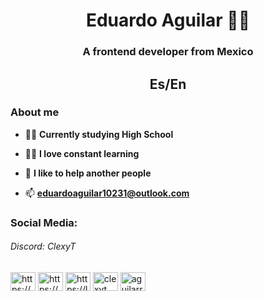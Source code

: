 <h1 align="center">Eduardo Aguilar 🐱‍👤</h1>
<h3 align="center">A frontend developer from Mexico</h3>
<h2 align="center">Es/En</h2>
<h3 align="left">About me</h3>

- 👨‍🎓 **Currently studying High School**

- 🕵️‍♂️ **I love constant learning**

- 🤝 **I like to help another people**

- 📫  **eduardoaguilar10231@outlook.com**

<h3 align="left">Social Media:</h3>
<h6 align="left">Discord: ClexyT</h6>
<p align="left">
<a href="https://www.linkedin.com/in/luis-eduardo-aguilar-marquez-b05569219" target="blank"><img align="center" src="https://raw.githubusercontent.com/rahuldkjain/github-profile-readme-generator/master/src/images/icons/Social/linked-in-alt.svg" alt="https://www.linkedin.com/in/luis-eduardo-aguilar-marquez-b05569219" height="30" width="40" /></a>
<a href="https://stackoverflow.com/users/21838842/clexyt" target="blank"><img align="center" src="https://raw.githubusercontent.com/rahuldkjain/github-profile-readme-generator/master/src/images/icons/Social/stack-overflow.svg" alt="https://stackoverflow.com/users/21838842/clexyt" height="30" width="40" /></a>
<a href="https://leetcode.com/eduardoaguilar10231/" target="blank"><img align="center" src="https://raw.githubusercontent.com/rahuldkjain/github-profile-readme-generator/master/src/images/icons/Social/leet-code.svg" alt="https://leetcode.com/eduardoaguilar10231/" height="30" width="40" /></a>  
<a href="https://twitter.com/clexyt_" target="blank"><img align="center" src="https://raw.githubusercontent.com/rahuldkjain/github-profile-readme-generator/master/src/images/icons/Social/twitter.svg" alt="clexyt_" height="30" width="40" /></a>
<a href="https://instagram.com/aguilarr.ans" target="blank"><img align="center" src="https://raw.githubusercontent.com/rahuldkjain/github-profile-readme-generator/master/src/images/icons/Social/instagram.svg" alt="aguilarr.ans" height="30" width="40" /></a>

</p>

